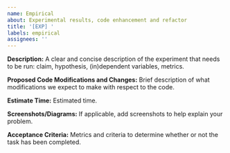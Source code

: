 ```yaml
---
name: Empirical 
about: Experimental results, code enhancement and refactor
title: '[EXP] '
labels: empirical
assignees: ''
---
```


**Description:**
A clear and concise description of the experiment that needs to be run: claim, hypothesis,
(in)dependent variables, metrics.

**Proposed Code Modifications and Changes:**
Brief description of what modifications we expect to make with respect to the code.

**Estimate Time:**
Estimated time.

**Screenshots/Diagrams:**
If applicable, add screenshots to help explain your problem.

**Acceptance Criteria:**
Metrics and criteria to determine whether or not the task has been completed. 
